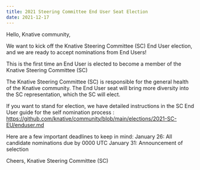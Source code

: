```yaml
---
title: 2021 Steering Committee End User Seat Election
date: 2021-12-17
---
```


Hello, Knative community,

We want to kick off the Knative Steering Committee (SC) End User election, and we are ready to accept nominations from End Users!

This is the first time an End User is elected to become a member of the Knative Steering Committee (SC)

The Knative Steering Committee (SC) is responsible for the general health of the Knative community. The End User seat will bring more diversity into the SC representation, which the SC will elect.

If you want to stand for election, we have detailed instructions in the SC End User guide for the self nomination process :
https://github.com/knative/community/blob/main/elections/2021-SC-EU/enduser.md

Here are a few important deadlines to keep in mind:
January 26: All candidate nominations due by 0000 UTC
January 31: Announcement of selection


Cheers,
Knative Steering Committee (SC)